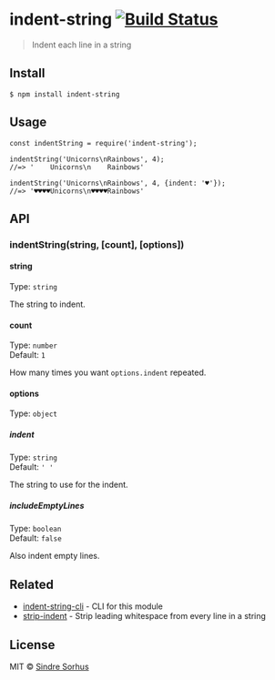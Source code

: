 <h1 id="indent-string-%21build-status">indent-string <a href="https://travis-ci.org/sindresorhus/indent-string"><img src="https://travis-ci.org/sindresorhus/indent-string.svg?branch=master" alt="Build Status" /></a></h1>

<blockquote>
  <p>Indent each line in a string</p>
</blockquote>

<h2 id="install">Install</h2>

<pre><code>$ npm install indent-string
</code></pre>

<h2 id="usage">Usage</h2>

<pre><code class="js">const indentString = require('indent-string');

indentString('Unicorns\nRainbows', 4);
//=&gt; '    Unicorns\n    Rainbows'

indentString('Unicorns\nRainbows', 4, {indent: '♥'});
//=&gt; '♥♥♥♥Unicorns\n♥♥♥♥Rainbows'
</code></pre>

<h2 id="api">API</h2>

<h3 id="indentstringstring%2C-count%2C-options">indentString(string, [count], [options])</h3>

<h4 id="string">string</h4>

<p>Type: <code>string</code></p>

<p>The string to indent.</p>

<h4 id="count">count</h4>

<p>Type: <code>number</code><br>
Default: <code>1</code></p>

<p>How many times you want <code>options.indent</code> repeated.</p>

<h4 id="options">options</h4>

<p>Type: <code>object</code></p>

<h5 id="indent">indent</h5>

<p>Type: <code>string</code><br>
Default: <code>' '</code></p>

<p>The string to use for the indent.</p>

<h5 id="includeemptylines">includeEmptyLines</h5>

<p>Type: <code>boolean</code><br>
Default: <code>false</code></p>

<p>Also indent empty lines.</p>

<h2 id="related">Related</h2>

<ul>
<li><a href="https://github.com/sindresorhus/indent-string-cli">indent-string-cli</a> - CLI for this module</li>
<li><a href="https://github.com/sindresorhus/strip-indent">strip-indent</a> - Strip leading whitespace from every line in a string</li>
</ul>

<h2 id="license">License</h2>

<p>MIT © <a href="https://sindresorhus.com">Sindre Sorhus</a></p>
